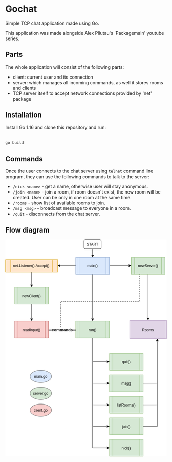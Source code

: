 # Gochat

Simple TCP chat application made using Go.

This application was made alongside Alex Pliutau's 'Packagemain' youtube series.

## Parts

The whole application will consist of the following parts:

- client: current user and its connection
- server: which manages all incoming commands, as well it stores rooms and clients
- TCP server itself to accept network connections provided by 'net' package

## Installation

Install Go 1.16 and clone this repository and run:

```bash

go build

```

## Commands

Once the user connects to the chat server using `telnet` command line program, they can use the following commands to talk to the server:

- `/nick <name>` - get a name, otherwise user will stay anonymous.
- `/join <name>` - join a room, if room doesn't exist, the new room will be created. User can be only in one room at the same time.
- `/rooms` - show list of available rooms to join.
- `/msg	<msg>` - broadcast message to everyone in a room.
- `/quit` - disconnects from the chat server.

## Flow diagram

![gochat](images/gochat.png)
